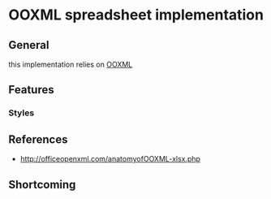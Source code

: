 # OOXML spreadsheet implementation

## General

this implementation relies on [OOXML](../README.md)

## Features

### Styles

## References

- http://officeopenxml.com/anatomyofOOXML-xlsx.php

## Shortcoming
